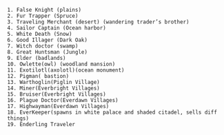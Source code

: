 	1. False Knight (plains) 
	2. Fur Trapper (Spruce)
	3. Traveling Merchant (desert) (wandering trader’s brother)
	4. Sailor Captain (Ocean harbor)
	5. White Death (Snow) 
	6. Good Illager (Dark Oak)
	7. Witch doctor (swamp)
	8. Great Huntsman (Jungle)
	9. Elder (badlands)
	10. Owlette(owl) (woodland mansion)
	11. Exotilotl(axolotl)(ocean monument)
	12. Pigman( bastion) 
	13. Warthoglin(Piglin Village)
	14. Miner(Everbright Villages)
	15. Bruiser(Everbright Villages)
	16. Plague Doctor(Everdawn Villages)
	17. Highwayman(Everdawn Villages)
	18. EverKeeper(spawns in white palace and shaded citadel, sells diff things)
	19. Enderling Traveler
